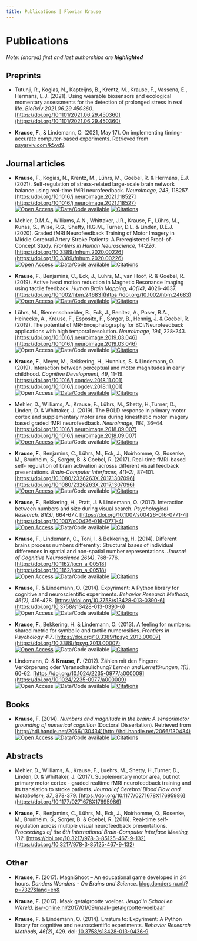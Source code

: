 ```yaml
---
title: Publications | Florian Krause
---
```


# Publications

_Note: (shared) first and last authorships are **highlighted**_

## Preprints

* Tutunji, R., Kogias, N., Kapteijns, B., Krentz, M., Krause, F., Vassena, E.,
  Hermans, E.J. (2021). Using wearable biosensors and ecological momentary
  assessments for the detection of prolonged stress in real life. _BioRxiv
  2021.06.29.450360_.
  [https://doi.org/10.1101/2021.06.29.450360](https://doi.org/10.1101/2021.06.29.450360)

* **Krause, F.**, & Lindemann, O. (2021, May 17). On implementing
  timing-accurate computer-based experiments. Retrieved from
  [psyarxiv.com/k5vd9](https://psyarxiv.com/k5vd9).


## Journal articles

* **Krause, F.**, Kogias, N., Krentz, M., Lührs, M., Goebel, R. & Hermans, E.J.
(2021). Self-regulation of stress-related large-scale brain network balance
using real-time fMRI neurofeedback. _NeuroImage, 243_, 118257.
[https://doi.org/10.1016/j.neuroimage.2021.118527](https://doi.org/10.1016/j.neuroimage.2021.118527)  
[![Open Access](https://img.shields.io/badge/open%20access-yes-success)](https://doi.org/10.1016/j.neuroimage.2021.118527)
[![Data/Code available](https://img.shields.io/badge/data/code%20available-yes-success)](https://osf.io/sh2ck/)
[![Citations](https://img.shields.io/badge/dynamic/json?color=informational&label=citations&query=publications%5B%3F%28%40.title%3D%3D%22Self-regulation%20of%20stress-related%20large-scale%20brain%20network%20balance%20using%20real-time%20fMRI%20Neurofeedback%22%29%5D.citations&url=http%3A%2F%2Fcse.bth.se%2F~fer%2Fgooglescholar-api%2Fgooglescholar.php%3Fuser%3Dnlx-2QsAAAAJ)](https://scholar.google.com/citations?view_op=view_citation&hl=en&user=nlx-2QsAAAAJ&citation_for_view=nlx-2QsAAAAJ:SP6oXDckpogC)

* Mehler, D.M.A., Williams, A.N., Whittaker, J.R., Krause, F., Lührs, M.,
Kunas, S., Wise, R.G., Shetty, H.G.M., Turner, D.L. & Linden, D.E.J. (2020).
Graded fMRI Neurofeedback Training of Motor Imagery in Middle Cerebral Artery
Stroke Patients: A Preregistered Proof-of-Concept Study. _Frontiers in Human
Neuroscience, 14:226_.
[https://doi.org/10.3389/fnhum.2020.00226](https://doi.org/10.3389/fnhum.2020.00226)  
[![Open Access](https://img.shields.io/badge/open%20access-yes-success)](https://doi.org/10.3389/fnhum.2020.00226)
[![Data/Code available](https://img.shields.io/badge/data/code%20available-yes-success)](https://osf.io/y69jc/)
[![Citations](https://img.shields.io/badge/dynamic/json?color=informational&label=citations&query=publications%5B%3F%28%40.title%3D%3D%22Graded%20fMRI%20neurofeedback%20training%20of%20motor%20imagery%20in%20middle%20cerebral%20artery%20stroke%20patients%3A%20a%20preregistered%20proof-of-concept%20study%22%29%5D.citations&url=http%3A%2F%2Fcse.bth.se%2F~fer%2Fgooglescholar-api%2Fgooglescholar.php%3Fuser%3Dnlx-2QsAAAAJ)](https://scholar.google.com/citations?view_op=view_citation&hl=en&user=nlx-2QsAAAAJ&citation_for_view=nlx-2QsAAAAJ:SeFeTyx0c_EC)

* **Krause, F.**, Benjamins, C., Eck, J., Lührs, M., van Hoof, R. & Goebel, R.
(2019). Active head motion reduction in Magnetic Resonance Imaging using
tactile feedback. _Human Brain Mapping, 40(14)_, 4026-4037.
[https://doi.org/10.1002/hbm.24683](https://doi.org/10.1002/hbm.24683)  
[![Open Access](https://img.shields.io/badge/open%20access-yes-success)](https://doi.org/10.1002/hbm.24683)
[![Data/Code available](https://img.shields.io/badge/data/code%20available-yes-success)](https://osf.io/hrnfw/)
[![Citations](https://img.shields.io/badge/dynamic/json?color=informational&label=citations&query=publications%5B%3F%28%40.title%3D%3D%22Active%20head%20motion%20reduction%20in%20magnetic%20resonance%20imaging%20using%20tactile%20feedback%22%29%5D.citations&url=http%3A%2F%2Fcse.bth.se%2F~fer%2Fgooglescholar-api%2Fgooglescholar.php%3Fuser%3Dnlx-2QsAAAAJ)](https://scholar.google.com/citations?view_op=view_citation&hl=en&user=nlx-2QsAAAAJ&citation_for_view=nlx-2QsAAAAJ:_Qo2XoVZTnwC)

* Lührs, M., Riemenschneider, B., Eck, J., Benitez, A., Poser, B.A., Heinecke,
A., Krause, F., Esposito, F., Sorger, B., Hennig, J. & Goebel, R. (2019).
The potential of MR-Encephalography for BCI/Neurofeedback applications with
high temporal resolution. _NeuroImage, 194_, 228-243.
[https://doi.org/10.1016/j.neuroimage.2019.03.046](https://doi.org/10.1016/j.neuroimage.2019.03.046)  
![Open Access](https://img.shields.io/badge/open%20access-n/a-inactive)
![Data/Code available](https://img.shields.io/badge/data/code%20available-n/a-inactive)
[![Citations](https://img.shields.io/badge/dynamic/json?color=informational&label=citations&query=publications%5B%3F%28%40.title%3D%3D%22The%20potential%20of%20MR-Encephalography%20for%20BCI%2FNeurofeedback%20applications%20with%20high%20temporal%20resolution%22%29%5D.citations&url=http%3A%2F%2Fcse.bth.se%2F~fer%2Fgooglescholar-api%2Fgooglescholar.php%3Fuser%3Dnlx-2QsAAAAJ)](https://scholar.google.com/citations?view_op=view_citation&hl=en&user=nlx-2QsAAAAJ&citation_for_view=nlx-2QsAAAAJ:TQgYirikUcIC)

* **Krause, F.**, Meyer, M., Bekkering, H., Hunnius, S. & Lindemann, O. (2019).
Interaction between perceptual and motor magnitudes in early childhood.
_Cognitive Development, 49_, 11-19.
[https://doi.org/10.1016/j.cogdev.2018.11.001](https://doi.org/10.1016/j.cogdev.2018.11.001)  
![Open Access](https://img.shields.io/badge/open%20access-n/a-inactive)
[![Data/Code available](https://img.shields.io/badge/data/code%20available-yes-success)](https://osf.io/xn8cm/)
[![Citations](https://img.shields.io/badge/dynamic/json?color=informational&label=citations&query=publications%5B%3F%28%40.title%3D%3D%22Interaction%20between%20perceptual%20and%20motor%20magnitudes%20in%20early%20childhood%22%29%5D.citations&url=http%3A%2F%2Fcse.bth.se%2F~fer%2Fgooglescholar-api%2Fgooglescholar.php%3Fuser%3Dnlx-2QsAAAAJ)](https://scholar.google.com/citations?view_op=view_citation&hl=en&user=nlx-2QsAAAAJ&citation_for_view=nlx-2QsAAAAJ:dhFuZR0502QC)

* Mehler, D., Williams, A., Krause, F., Lührs, M., Shetty, H.,Turner, D.,
Linden, D. & Whittaker, J. (2019). The BOLD response in primary motor cortex
and supplementary motor area during kinesthetic motor imagery based graded
fMRI neurofeedback. _NeuroImage, 184_, 36–44.
[https://doi.org/10.1016/j.neuroimage.2018.09.007](https://doi.org/10.1016/j.neuroimage.2018.09.007)  
[![Open Access](https://img.shields.io/badge/open%20access-yes-success)](https://doi.org/10.1016/j.neuroimage.2018.09.007)
![Data/Code available](https://img.shields.io/badge/data/code%20available-n/a-inactive)
[![Citations](https://img.shields.io/badge/dynamic/json?color=informational&label=citations&query=publications%5B%3F%28%40.title%3D%3D%22The%20BOLD%20response%20in%20primary%20motor%20cortex%20and%20supplementary%20motor%20area%20during%20kinesthetic%20motor%20imagery%20based%20graded%20fMRI%20neurofeedback.%20NeuroImage.%20Advance%20online%20publication%22%29%5D.citations&url=http%3A%2F%2Fcse.bth.se%2F~fer%2Fgooglescholar-api%2Fgooglescholar.php%3Fuser%3Dnlx-2QsAAAAJ)](https://scholar.google.com/citations?view_op=view_citation&hl=en&user=nlx-2QsAAAAJ&citation_for_view=nlx-2QsAAAAJ:aqlVkmm33-oC)

* **Krause, F.**, Benjamins, C., Lührs, M., Eck, J., Noirhomme, Q., Rosenke,
M., Brunheim, S., Sorger, B. & Goebel, R. (2017). Real-time fMRI-based self-
regulation of brain activation acrosss different
visual feedback presentations. _Brain-Computer Interfaces, 4(1–2)_, 87–101.
[https://doi.org/10.1080/2326263X.2017.1307096](https://doi.org/10.1080/2326263X.2017.1307096)  
[![Open Access](https://img.shields.io/badge/open%20access-yes-success)](https://doi.org/10.1080/2326263X.2017.1307096)
![Data/Code available](https://img.shields.io/badge/data/code%20available-n/a-inactive)
[![Citations](https://img.shields.io/badge/dynamic/json?color=informational&label=citations&query=publications%5B%3F%28%40.title%3D%3D%22Real-time%20fMRI-based%20self-regulation%20of%20brain%20activation%20across%20different%20visual%20feedback%20presentations%22%29%5D.citations&url=http%3A%2F%2Fcse.bth.se%2F~fer%2Fgooglescholar-api%2Fgooglescholar.php%3Fuser%3Dnlx-2QsAAAAJ)](https://scholar.google.com/citations?view_op=view_citation&hl=en&user=nlx-2QsAAAAJ&citation_for_view=nlx-2QsAAAAJ:WF5omc3nYNoC)

* **Krause, F.**, Bekkering, H., Pratt, J. & Lindemann, O. (2017). Interaction
between numbers and size during visual search. _Psychological Research,
81(3)_, 664-677.
[https://doi.org/10.1007/s00426-016-0771-4](https://doi.org/10.1007/s00426-016-0771-4)  
[![Open Access](https://img.shields.io/badge/open%20access-yes-success)](https://doi.org/10.1007/s00426-016-0771-4)
![Data/Code available](https://img.shields.io/badge/data/code%20available-n/a-inactive)
[![Citations](https://img.shields.io/badge/dynamic/json?color=informational&label=citations&query=publications%5B%3F%28%40.title%3D%3D%22Interaction%20between%20numbers%20and%20size%20during%20visual%20search%22%29%5D.citations&url=http%3A%2F%2Fcse.bth.se%2F~fer%2Fgooglescholar-api%2Fgooglescholar.php%3Fuser%3Dnlx-2QsAAAAJ)](https://scholar.google.com/citations?view_op=view_citation&hl=en&user=nlx-2QsAAAAJ&citation_for_view=nlx-2QsAAAAJ:Y0pCki6q_DkC)

* **Krause, F.**, Lindemann, O., Toni, I. & Bekkering, H. (2014). Different
brains process numbers differently: Structural bases of individual
differences in spatial and non-spatial number representations. _Journal of
Cognitive Neuroscience 26(4)_, 768-776.
[https://doi.org/10.1162/jocn_a_00518](https://doi.org/10.1162/jocn_a_00518)  
![Open Access](https://img.shields.io/badge/open%20access-n/a-inactive)
![Data/Code available](https://img.shields.io/badge/data/code%20available-n/a-inactive)
[![Citations](https://img.shields.io/badge/dynamic/json?color=informational&label=citations&query=publications%5B%3F%28%40.title%3D%3D%22Different%20Brains%20Process%20Numbers%20Differently%3A%20Structural%20Bases%20of%20Individual%20Differences%20in%20Spatial%20and%20Nonspatial%20Number%20Representations%22%29%5D.citations&url=http%3A%2F%2Fcse.bth.se%2F~fer%2Fgooglescholar-api%2Fgooglescholar.php%3Fuser%3Dnlx-2QsAAAAJ)](https://scholar.google.com/citations?view_op=view_citation&hl=en&user=nlx-2QsAAAAJ&citation_for_view=nlx-2QsAAAAJ:qjMakFHDy7sC)

* **Krause, F.** & Lindemann, O. (2014). Expyriment: A Python library for
cognitive and neuroscientific experiments. _Behavior Research Methods,
46(2)_, 416-428.
[https://doi.org/10.3758/s13428-013-0390-6](https://doi.org/10.3758/s13428-013-0390-6)  
![Open Access](https://img.shields.io/badge/open%20access-n/a-inactive)
![Data/Code available](https://img.shields.io/badge/data/code%20available-n/a-inactive)
[![Citations](https://img.shields.io/badge/dynamic/json?color=informational&label=citations&query=publications%5B%3F%28%40.title%3D%3D%22Expyriment%3A%20A%20Python%20library%20for%20cognitive%20and%20neuroscientific%20experiments%22%29%5D.citations&url=http%3A%2F%2Fcse.bth.se%2F~fer%2Fgooglescholar-api%2Fgooglescholar.php%3Fuser%3Dnlx-2QsAAAAJ)](https://scholar.google.com/citations?view_op=view_citation&hl=en&user=nlx-2QsAAAAJ&citation_for_view=nlx-2QsAAAAJ:d1gkVwhDpl0C)

* **Krause, F.**, Bekkering, H. & Lindemann, O. (2013). A feeling for numbers:
shared metric for symbolic and tactile numerosities. _Frontiers in Psychology
4:7_.
[https://doi.org/10.3389/fpsyg.2013.00007](https://doi.org/10.3389/fpsyg.2013.00007)  
[![Open Access](https://img.shields.io/badge/open%20access-yes-success)](https://doi.org/10.3389/fpsyg.2013.00007)
![Data/Code available](https://img.shields.io/badge/data/code%20available-n/a-inactive)
[![Citations](https://img.shields.io/badge/dynamic/json?color=informational&label=citations&query=publications%5B%3F%28%40.title%3D%3D%22A%20feeling%20for%20numbers%3A%20shared%20metric%20for%20symbolic%20and%20tactile%20numerosities%22%29%5D.citations&url=http%3A%2F%2Fcse.bth.se%2F~fer%2Fgooglescholar-api%2Fgooglescholar.php%3Fuser%3Dnlx-2QsAAAAJ)](https://scholar.google.com/citations?view_op=view_citation&hl=en&user=nlx-2QsAAAAJ&citation_for_view=nlx-2QsAAAAJ:u-x6o8ySG0sC)

* Lindemann, O. & **Krause, F.** (2012). Zählen mit den Fingern: Verkörperung
oder Veranschaulichung? _Lernen und Lernstörungen, 1(1)_, 60-62.
[https://doi.org/10.1024/2235-0977/a000009](https://doi.org/10.1024/2235-0977/a000009)  
![Open Access](https://img.shields.io/badge/open%20access-n/a-inactive)
![Data/Code available](https://img.shields.io/badge/data/code%20available-n/a-inactive)
[![Citations](https://img.shields.io/badge/dynamic/json?color=informational&label=citations&query=publications%5B%3F%28%40.title%3D%3D%22Z%C3%A4hlen%20mit%20den%20fingern%3A%20verk%C3%B6rperung%20oder%20veranschaulichung%3F%22%29%5D.citations&url=http%3A%2F%2Fcse.bth.se%2F~fer%2Fgooglescholar-api%2Fgooglescholar.php%3Fuser%3Dnlx-2QsAAAAJ)](https://scholar.google.com/citations?view_op=view_citation&hl=en&user=nlx-2QsAAAAJ&citation_for_view=nlx-2QsAAAAJ:u5HHmVD_uO8C)

## Books

* **Krause, F.** (2014). _Numbers and magnitude in the brain: A sensorimotor
grounding of numerical cognition_ (Doctoral Dissertation). Retrieved from
[http://hdl.handle.net/2066/130434](http://hdl.handle.net/2066/130434)  
[![Open Access](https://img.shields.io/badge/open%20access-yes-success)](http://hdl.handle.net/2066/130434)
![Data/Code available](https://img.shields.io/badge/data/code%20available-n/a-inactive)
[![Citations](https://img.shields.io/badge/dynamic/json?color=informational&label=citations&query=publications%5B%3F%28%40.title%3D%3D%22Numbers%20and%20magnitude%20in%20the%20brain%3A%20A%20sensorimotor%20grounding%20of%20numerical%20cognition%22%29%5D.citations&url=http%3A%2F%2Fcse.bth.se%2F~fer%2Fgooglescholar-api%2Fgooglescholar.php%3Fuser%3Dnlx-2QsAAAAJ)](https://scholar.google.com/citations?view_op=view_citation&hl=en&user=nlx-2QsAAAAJ&citation_for_view=nlx-2QsAAAAJ:zYLM7Y9cAGgC)

## Abstracts

* Mehler, D., Williams, A., Krause, F., Luehrs, M., Shetty, H.,Turner, D.,
Linden, D. & Whittaker, J. (2017). Supplementary motor area, but not primary
motor cortex - graded realtime fMRI neurofeedback training and its
translation to stroke patients. _Journal of Cerebral Blood Flow and
Metabolism, 37_, 378-379.
[https://doi.org/10.1177/0271678X17695986](https://doi.org/10.1177/0271678X17695986)

* **Krause, F.**, Benjamins, C., Lührs, M., Eck, J., Noirhomme, Q., Rosenke,
M., Brunheim, S., Sorger, B. & Goebel, R. (2016). Real-time self-regulation
across multiple visual neurofeedback presentations. _Proceedings of the 6th
International Brain-Computer Interface Meeting, 132_.
[https://doi.org/10.3217/978-3-85125-467-9-132](https://doi.org/10.3217/978-3-85125-467-9-132)

## Other

* **Krause, F.** (2017). MagniShoot – An educational game developed in 24
hours. _Donders Wonders - On Brains and Science_.
[blog.donders.ru.nl/?p=7327&lang=en&](http://blog.donders.ru.nl/?p=7327&lang=en&)

* **Krause, F.** (2017). Maak getalgrootte voelbar. _Jeugd in School en Wereld_.
[jsw-online.nl/2017/01/09/maak-getalgrootte-voelbaar](http://jsw-online.nl/2017/01/09/maak-getalgrootte-voelbaar/)

* **Krause, F.** & Lindemann, O. (2014). Erratum to: Expyriment: A Python
library for cognitive and neuroscientific experiments. _Behavior Research
Methods, 46(2)_, 429.
doi: [10.3758/s13428-013-0436-9](https://doi.org/10.3758/s13428-013-0436-9)

